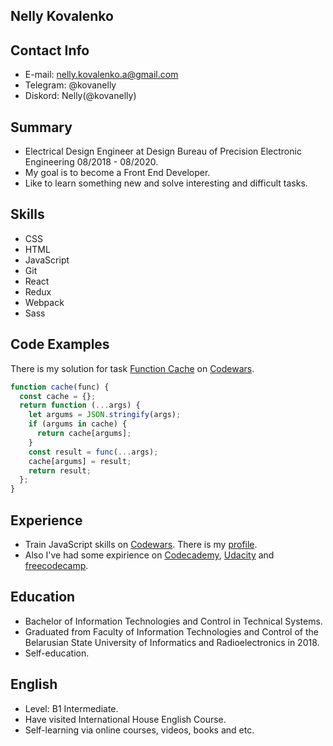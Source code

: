 ## Nelly Kovalenko

## Contact Info
* E-mail: nelly.kovalenko.a@gmail.com
* Telegram: @kovanelly
* Diskord: Nelly(@kovanelly)

## Summary

* Electrical Design Engineer at Design Bureau of Precision Electronic Engineering 08/2018 - 08/2020.
* My goal is to become a Front End Developer. 
* Like to learn something new and solve interesting and difficult tasks. 

## Skills

* CSS
* HTML
* JavaScript
* Git
* React
* Redux
* Webpack
* Sass

## Code Examples

There is my solution for task [Function Cache](https://www.codewars.com/kata/525481903700c1a1ff0000e1) on [Codewars](https://www.codewars.com/). 

```javascript
function cache(func) {
  const cache = {};
  return function (...args) {
    let argums = JSON.stringify(args);
    if (argums in cache) {
      return cache[argums];
    }
    const result = func(...args);
    cache[argums] = result;
    return result;
  };
}
```
## Experience 

* Train JavaScript skills on [Codewars](https://www.codewars.com/). There is my [profile](https://www.codewars.com/users/kovanelly/).
* Also I've had some expirience on [Codecademy](https://www.codecademy.com), [Udacity](https://www.udacity.com) and [freecodecamp](https://www.freecodecamp.org/). 

## Education

* Bachelor of Information Technologies and Control in Technical Systems.
* Graduated from Faculty of Information Technologies and Control of the Belarusian State University of Informatics and Radioelectronics in 2018. 
* Self-education.

## English

* Level: B1 Intermediate.
* Have visited International House English Course.
* Self-learning via online courses, videos, books and etc.

